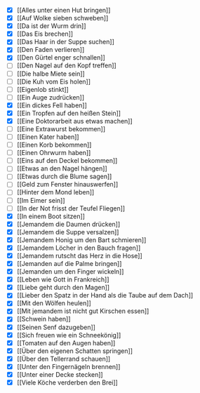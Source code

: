 - [x] [[Alles unter einen Hut bringen]] 
- [x] [[Auf Wolke sieben schweben]] 
- [x] [[Da ist der Wurm drin]] 
- [x] [[Das Eis brechen]] 
- [x] [[Das Haar in der Suppe suchen]]
- [x] [[Den Faden verlieren]]
- [x] [[Den Gürtel enger schnallen]]
- [ ] [[Den Nagel auf den Kopf treffen]]  
- [ ] [[Die halbe Miete sein]]
- [ ] [[Die Kuh vom Eis holen]]
- [ ] [[Eigenlob stinkt]] 
- [ ] [[Ein Auge zudrücken]]
- [x] [[Ein dickes Fell haben]] 
- [x] [[Ein Tropfen auf den heißen Stein]] 
- [x] [[Eine Doktorarbeit aus etwas machen]]
- [ ] [[Eine Extrawurst bekommen]] 
- [ ] [[Einen Kater haben]]
- [ ] [[Einen Korb bekommen]]
- [ ] [[Einen Ohrwurm haben]]
- [ ] [[Eins auf den Deckel bekommen]]
- [ ] [[Etwas an den Nagel hängen]] 
- [ ] [[Etwas durch die Blume sagen]]
- [ ] [[Geld zum Fenster hinauswerfen]]
- [ ] [[Hinter dem Mond leben]]
- [ ] [[Im Eimer sein]] 
- [ ] [[In der Not frisst der Teufel Fliegen]]
- [x] [[In einem Boot sitzen]] 
- [x] [[Jemandem die Daumen drücken]]
- [x] [[Jemandem die Suppe versalzen]]
- [x] [[Jemandem Honig um den Bart schmieren]]
- [x] [[Jemandem Löcher in den Bauch fragen]]
- [x] [[Jemandem rutscht das Herz in die Hose]] 
- [x] [[Jemanden auf die Palme bringen]]
- [x] [[Jemanden um den Finger wickeln]] 
- [x] [[Leben wie Gott in Frankreich]]
- [x] [[Liebe geht durch den Magen]] 
- [x] [[Lieber den Spatz in der Hand als die Taube auf dem Dach]] 
- [x] [[Mit den Wölfen heulen]] 
- [x] [[Mit jemandem ist nicht gut Kirschen essen]]
- [x] [[Schwein haben]]
- [x] [[Seinen Senf dazugeben]]
- [x] [[Sich freuen wie ein Schneekönig]] 
- [x] [[Tomaten auf den Augen haben]]
- [x] [[Über den eigenen Schatten springen]]
- [x] [[Über den Tellerrand schauen]] 
- [x] [[Unter den Fingernägeln brennen]]
- [x] [[Unter einer Decke stecken]] 
- [x] [[Viele Köche verderben den Brei]]
